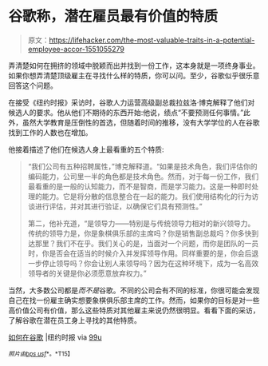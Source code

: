 # 谷歌称，潜在雇员最有价值的特质

> 原文：<https://lifehacker.com/the-most-valuable-traits-in-a-potential-employee-accor-1551055279>

弄清楚如何在拥挤的领域中脱颖而出并找到一份工作，这本身就是一项终身事业。如果你想弄清楚顶级雇主在寻找什么样的特质，你可以问。至少，谷歌似乎很乐意回答这个问题。



在接受《纽约时报》采访时，谷歌人力运营高级副总裁拉兹洛·博克解释了他们对候选人的要求。他从他们不期待的东西开始:他说，绩点“不要预测任何事情。”此外，虽然大学教育是压倒性的首选，但随着时间的推移，没有大学学位的人在谷歌找到工作的人数也在增加。

他接着描述了他们在候选人身上最看重的五个特质:

> “我们公司有五种招聘属性，”博克解释道。“如果是技术角色，我们评估你的编码能力，公司里一半的角色都是技术角色。然而，对于每一份工作，我们最看重的是一般的认知能力，而不是智商，而是学习能力。这是一种即时处理的能力。它是将分散的信息整合在一起的能力。我们使用结构化的行为访谈进行评估，并对其进行验证，以确保它们具有预测性。”
> 
> 第二，他补充道，“是领导力——特别是与传统领导力相对的新兴领导力。传统的领导力是，你是象棋俱乐部的主席吗？你是销售副总裁吗？你多快到达那里？我们不在乎。我们关心的是，当面对一个问题，而你是团队的一员时，你是否会在适当的时候介入并发挥领导作用。同样重要的是，你会后退一步停止领导吗？你会让别人来领导吗？因为在这种环境下，成为一名高效领导者的关键是你必须愿意放弃权力。”

当然，大多数公司都是*而不是*谷歌。不同的公司会有不同的标准，你很可能会发现自己在找一份雇主确实想要象棋俱乐部主席的工作。然而，如果你的目标是对一些高价值公司有价值，那么这些特质对其他雇主来说仍然很明显。看看下面的采访，了解谷歌在潜在员工身上寻找的其他特质。

[如何在谷歌](http://www.nytimes.com/2014/02/23/opinion/sunday/friedman-how-to-get-a-job-at-google.html?_r=1) |纽约时报 via [99u](http://99u.com/workbook/23769/googles-five-keys-to-becoming-top-talent)

<small>*照片由*</small>[<small>*bps usf*</small>](http://www.flickr.com/photos/usfbps/4607150818/)<small>*。*T15】</small>